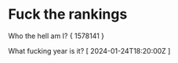 # Fuck the rankings

Who the hell am I?
{ 1578141 }

What fucking year is it?
[ 2024-01-24T18:20:00Z ]
